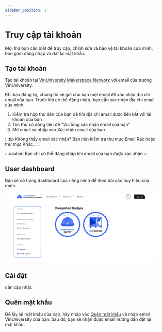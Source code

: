 ```yaml
---
sidebar_position: 1
---
```


# Truy cập tài khoản

Mọi thứ bạn cần biết để truy cập, chỉnh sửa và bảo vệ tài khoản của mình, bao gồm đăng nhập và đặt lại mật khẩu.

## Tạo tài khoản

Tạo tài khoản tại [VinUniversity Makerspace Network](https://makerspaces.vinmaker.org/signup) với email của trường VinUniversity.

<!-- ![SignUp](/img/getting-started/signUp.png) -->

Khi bạn đăng ký, chúng tôi sẽ gửi cho bạn một email để xác nhận địa chỉ email của bạn. Trước khi có thể đăng nhập, bạn cần xác nhận địa chỉ email của mình.

1. Kiểm tra hộp thư đến của bạn để tìm địa chỉ email được liên kết với tài khoản của bạn
2. Tìm thư có dòng tiêu đề "Vui lòng xác nhận email của bạn"
3. Mở email và nhấp vào Xác nhận email của bạn

:::tip Không thấy email xác nhận?
Bạn nên kiểm tra thư mục Email Rác hoặc thư mục Khác.
:::

:::caution Bạn chỉ có thể đăng nhập khi email của bạn được xác nhận
:::

## User dashboard

Bạn sẽ có trang dashboard của riêng mình để theo dõi các huy hiệu của mình.

![dashboard](/img/getting-started/dashboard.png)

## Cài đặt

cần cập nhật.

## Quên mật khẩu

Để lấy lại mật khẩu của bạn, hãy nhấp vào [Quên mật khẩu](#) và nhập email VinUniversity của bạn. Sau đó, bạn sẽ nhận được email hướng dẫn đặt lại mật khẩu.